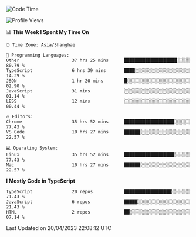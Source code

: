 <!--START_SECTION:waka-->
![Code Time](http://img.shields.io/badge/Code%20Time-4%2C303%20hrs%209%20mins-blue)

![Profile Views](http://img.shields.io/badge/Profile%20Views-0-blue)

📊 **This Week I Spent My Time On** 

```text
🕑︎ Time Zone: Asia/Shanghai

💬 Programming Languages: 
Other                    37 hrs 25 mins      ████████████████████░░░░░   80.79 % 
TypeScript               6 hrs 39 mins       ████░░░░░░░░░░░░░░░░░░░░░   14.39 % 
JSON                     1 hr 20 mins        █░░░░░░░░░░░░░░░░░░░░░░░░   02.90 % 
JavaScript               31 mins             ░░░░░░░░░░░░░░░░░░░░░░░░░   01.14 % 
LESS                     12 mins             ░░░░░░░░░░░░░░░░░░░░░░░░░   00.44 % 

🔥 Editors: 
Chrome                   35 hrs 52 mins      ███████████████████░░░░░░   77.43 % 
VS Code                  10 hrs 27 mins      ██████░░░░░░░░░░░░░░░░░░░   22.57 % 

💻 Operating System: 
Linux                    35 hrs 52 mins      ███████████████████░░░░░░   77.43 % 
Mac                      10 hrs 27 mins      ██████░░░░░░░░░░░░░░░░░░░   22.57 % 
```

**I Mostly Code in TypeScript** 

```text
TypeScript               20 repos            ██████████████████░░░░░░░   71.43 % 
JavaScript               6 repos             █████░░░░░░░░░░░░░░░░░░░░   21.43 % 
HTML                     2 repos             ██░░░░░░░░░░░░░░░░░░░░░░░   07.14 % 
```




 Last Updated on 20/04/2023 22:08:12 UTC
<!--END_SECTION:waka-->
